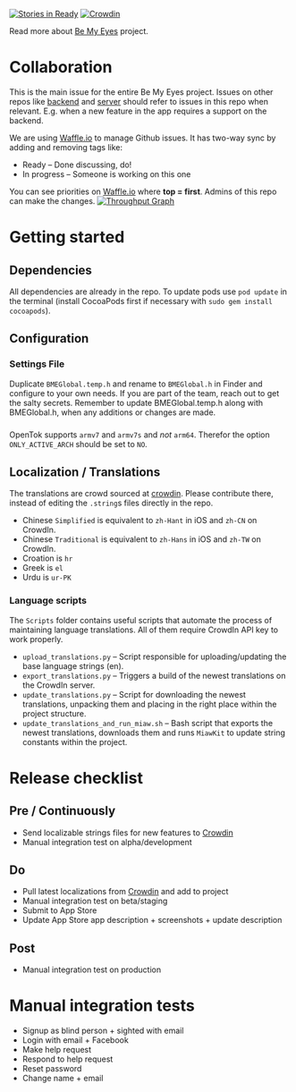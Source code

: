 [![Stories in Ready](https://badge.waffle.io/bemyeyes/bemyeyes-ios.png?label=ready&title=Ready)](http://waffle.io/bemyeyes/bemyeyes-ios)
[![Crowdin](https://d322cqt584bo4o.cloudfront.net/bemyeyes/localized.png)](https://crowdin.com/project/bemyeyes)

Read more about [Be My Eyes](http://bemyeyes.org) project.

# Collaboration
This is the main issue for the entire Be My Eyes project. Issues on other repos like [backend](https://github.com/bemyeyes/bemyeyes-backend) and [server](https://github.com/bemyeyes/bemyeyes-server) should refer to issues in this repo when relevant. E.g. when a new feature in the app requires a support on the backend.

We are using <a href="https://waffle.io/bemyeyes/bemyeyes-ios" target="_blank">Waffle.io</a> to manage Github issues. It has two-way sync by adding and removing tags like:
- Ready – Done discussing, do!
- In progress – Someone is working on this one

You can see priorities on <a href="https://waffle.io/bemyeyes/bemyeyes-ios" target="_blank">Waffle.io</a> where **top = first**.
Admins of this repo can make the changes. 
[![Throughput Graph](https://graphs.waffle.io/bemyeyes/bemyeyes-ios/throughput.svg)](https://waffle.io/bemyeyes/bemyeyes-ios/metrics)


# Getting started
## Dependencies
All dependencies are already in the repo. To update pods use `pod update` in the terminal (install CocoaPods first if necessary with `sudo gem install cocoapods`).

## Configuration
### Settings File
Duplicate `BMEGlobal.temp.h` and rename to `BMEGlobal.h` in Finder and configure to your own needs. If you are part of the team, reach out to get the salty secrets.
Remember to update BMEGlobal.temp.h along with BMEGlobal.h, when any additions or changes are made.
### 
OpenTok supports `armv7` and `armv7s` and _not_ `arm64`. Therefor the option `ONLY_ACTIVE_ARCH` should be set to `NO`.

## Localization / Translations
The translations are crowd sourced at [crowdin](http://crowdin.com/project/bemyeyes). Please contribute there, instead of editing the `.string`s files directly in the repo.

- Chinese `Simplified` is equivalent to `zh-Hant` in iOS and `zh-CN` on CrowdIn.
- Chinese `Traditional` is equivalent to `zh-Hans` in iOS and `zh-TW` on CrowdIn.
- Croation is `hr`
- Greek is `el`
- Urdu is `ur-PK`

### Language scripts
The `Scripts` folder contains useful scripts that automate the process of maintaining language translations. All of them require CrowdIn API key to work properly.

- `upload_translations.py` – Script responsible for uploading/updating the base language strings (en).
- `export_translations.py` – Triggers a build of the newest translations on the CrowdIn server. 
- `update_translations.py` – Script for downloading the newest translations, unpacking them and placing in the right place within the project structure.
- `update_translations_and_run_miaw.sh` – Bash script that exports the newest translations, downloads them and runs `MiawKit` to update string constants within the project.

# Release checklist
## Pre / Continuously
- Send localizable strings files for new features to [Crowdin](https://crowdin.com/project/bemyeyes)
- Manual integration test on alpha/development
## Do
- Pull latest localizations from [Crowdin](https://crowdin.com/project/bemyeyes) and add to project
- Manual integration test on beta/staging
- Submit to App Store
- Update App Store app description + screenshots + update description
## Post
- Manual integration test on production 

# Manual integration tests
- Signup as blind person + sighted with email
- Login with email + Facebook
- Make help request
- Respond to help request
- Reset password
- Change name + email
